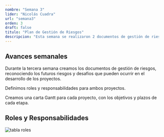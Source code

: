 ```yaml
---
nombre: "Semana 3"
lider: "Nicolás Cuadra"
url: "semana3"
orden: 3
draft: false
titulo: "Plan de Gestión de Riesgos"
descripcion: "Esta semana se realizaron 2 documentos de gestión de riesgos, uno para cada proyecto, y se crearon 2 cartas Gantt."
---
```


## Avances semanales

Durante la tercera semana creamos los documentos de gestión de riesgos, reconociendo los futuros riesgos y desafios que pueden ocurrir en el desarrollo de los proyectos.

Definimos roles y responsabilidades para ambos proyectos.

Creamos una carta Gantt para cada proyecto, con los objetivos y plazos de cada etapa.

## Roles y Responsabilidades

![tabla roles](/blog-gpt/roles.png)
